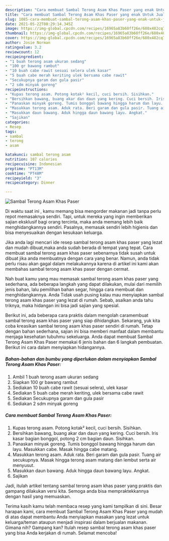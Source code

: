 ```yaml
---
description: "Cara membuat Sambal Terong Asam Khas Paser yang enak Untuk Jualan"
title: "Cara membuat Sambal Terong Asam Khas Paser yang enak Untuk Jualan"
slug: 1085-cara-membuat-sambal-terong-asam-khas-paser-yang-enak-untuk-jualan
date: 2021-05-22T08:29:14.345Z
image: https://img-global.cpcdn.com/recipes/16965a83b60ff26e/680x482cq70/sambal-terong-asam-khas-paser-foto-resep-utama.jpg
thumbnail: https://img-global.cpcdn.com/recipes/16965a83b60ff26e/680x482cq70/sambal-terong-asam-khas-paser-foto-resep-utama.jpg
cover: https://img-global.cpcdn.com/recipes/16965a83b60ff26e/680x482cq70/sambal-terong-asam-khas-paser-foto-resep-utama.jpg
author: Josie Norman
ratingvalue: 3.2
reviewcount: 12
recipeingredient:
- "1 buah terong asam ukuran sedang"
- "100 gr bawang rambut"
- "10 buah cabe rawit sesuai selera ulek kasar"
- "5 buah cabe merah keriting ulek bersama cabe rawit"
- "Secukupnya garam dan gula pasir"
- "2 sdm minyak goreng"
recipeinstructions:
- "Kupas terong asam. Potong kotak² kecil, cuci bersih. Sisihkan."
- "Bersihkan bawang, buang akar dan daun yang kering. Cuci bersih. Iris kasar bagian bonggol, potong 2 cm bagian daun. Sisihkan."
- "Panaskan minyak goreng. Tumis bonggol bawang hingga harum dan layu. Masukkan cabe. Masak hingga cabe matang."
- "Masukkan terong asam. Aduk rata. Beri garam dan gula pasir. Tuang air secukupnya. Masak hingga terong asam matang dan lembut serta air menyusut."
- "Masukkan daun bawang. Aduk hingga daun bawang layu. Angkat."
- "Sajikan"
categories:
- Resep
tags:
- sambal
- terong
- asam

katakunci: sambal terong asam 
nutrition: 107 calories
recipecuisine: Indonesian
preptime: "PT13M"
cooktime: "PT48M"
recipeyield: "3"
recipecategory: Dinner

---
```



![Sambal Terong Asam Khas Paser](https://img-global.cpcdn.com/recipes/16965a83b60ff26e/680x482cq70/sambal-terong-asam-khas-paser-foto-resep-utama.jpg)

Di waktu  saat ini , kamu memang bisa mengorder makanan jadi tanpa perlu repot memasaknya sendiri. Tapi, untuk mereka yang ingin memberikan sajian eksklusif bagi orang tercinta, maka anda memang lebih baik menghidangkannya sendiri. Pasalnya, memasak sendiri lebih higienis dan bisa menyesuaikan dengan kesukaan keluarga.

Jika anda lagi mencari ide resep sambal terong asam khas paser yang lezat dan mudah dibuat,maka anda sudah berada di tempat yang tepat. Cara membuat sambal terong asam khas paser  sebenarnya tidak susah untuk dibuat jika anda membuatnya dengan cara yang benar. Namun, anda tidak perlu risau akan gagal dalam melakukannya 
karena di artikel ini kami akan membahas sambal terong asam khas paser dengan cermat.  



Nah buat kamu yang mau memasak sambal terong asam khas paser yang sederhana, ada beberapa langkah yang dapat dilakukan, mulai dari memilih jenis bahan, lalu pemilihan bahan segar, hingga cara membuat dan menghidangkannya. Anda Tidak usah pusing kalau mau menyiapkan sambal terong asam khas paser yang lezat di rumah. Sebab, asalkan anda  tahu triknya, maka hidangan ini bisa jadi sajian yang spesial.

Berikut ini, ada beberapa cara praktis  dalam mengolah caramembuat sambal terong asam khas paser yang siap dihidangkan. Sekarang, yuk kita coba kreasikan sambal terong asam khas paser sendiri di rumah. Tetap dengan bahan sederhana, sajian ini bisa memberi manfaat dalam membantu menjaga kesehatan tubuhmu sekeluarga. Anda dapat membuat Sambal Terong Asam Khas Paser memakai 6 jenis bahan dan 6 langkah pembuatan. Berikut ini cara dalam menyiapkan hidangannya.

<!--inarticleads1-->

##### Bahan-bahan dan bumbu yang diperlukan dalam menyiapkan Sambal Terong Asam Khas Paser:

1. Ambil 1 buah terong asam ukuran sedang
1. Siapkan 100 gr bawang rambut
1. Sediakan 10 buah cabe rawit (sesuai selera), ulek kasar
1. Sediakan 5 buah cabe merah keriting, ulek bersama cabe rawit
1. Sediakan Secukupnya garam dan gula pasir
1. Sediakan 2 sdm minyak goreng




<!--inarticleads2-->

##### Cara membuat Sambal Terong Asam Khas Paser:

1. Kupas terong asam. Potong kotak² kecil, cuci bersih. Sisihkan.
1. Bersihkan bawang, buang akar dan daun yang kering. Cuci bersih. Iris kasar bagian bonggol, potong 2 cm bagian daun. Sisihkan.
1. Panaskan minyak goreng. Tumis bonggol bawang hingga harum dan layu. Masukkan cabe. Masak hingga cabe matang.
1. Masukkan terong asam. Aduk rata. Beri garam dan gula pasir. Tuang air secukupnya. Masak hingga terong asam matang dan lembut serta air menyusut.
1. Masukkan daun bawang. Aduk hingga daun bawang layu. Angkat.
1. Sajikan




Jadi, itulah artikel tentang  sambal terong asam khas paser  yang praktis dan gampang dilakukan versi kita. Semoga anda bisa mempraktekkannya dengan hasil yang memuaskan. 

Terima kasih kamu telah membaca resep yang kami tampilkan di sini. Besar harapan kami, cara membuat  Sambal Terong Asam Khas Paser yang mudah di atas dapat membantu Anda menyiapkan masakan yang lezat untuk keluarga/teman ataupun menjadi inspirasi dalam berjualan makanan. Gimana nih? Gampang kan? Itulah resep sambal terong asam khas paser yang bisa Anda kerjakan di rumah. Selamat mencoba!


